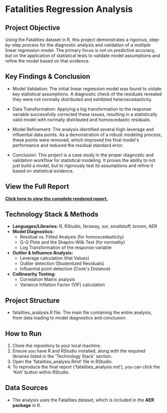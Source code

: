 # Fatalities Regression Analysis

## Project Objective
Using the Fatalities dataset in R, this project demonstrates a rigorous, step-by-step process for the diagnostic analysis and validation of a multiple linear regression model. The primary focus is not on predictive accuracy, but on the application of statistical tests to validate model assumptions and refine the model based on that evidence.

## Key Findings & Conclusion
- Model Validation: The initial linear regression model was found to violate key statistical assumptions. A diagnostic check of the residuals revealed they were not normally distributed and exhibited heteroscedasticity.

- Data Transformation: Applying a log transformation to the response variable successfully corrected these issues, resulting in a statistically valid model with normally distributed and homoscedastic residuals.

- Model Refinement: The analysis identified several high-leverage and influential data points. As a demonstration of a robust modeling process, these points were removed, which improved the final model's performance and reduced the residual standard error.

- Conclusion: This project is a case study in the proper diagnostic and validation workflow for statistical modeling. It proves the ability to not just build a model, but to rigorously test its assumptions and refine it based on statistical evidence.

## View the Full Report
[**Click here to view the complete rendered report.**](./fatalities_analysis.md)

## Technology Stack & Methods
* **Languages/Libraries:** R, RStudio, faraway, sur, smallstuff, broom, AER
* **Model Diagnostics:**
  * Residual vs. Fitted Analysis (for homoscedasticity)
  * Q-Q Plots and the Shapiro-Wilk Test (for normality)
  * Log Transformation of the response variable
* **Outlier & Influence Analysis:**
   * Leverage calculation (Hat Values)
   * Outlier detection (Studentized Residuals)
   * Influential point detection (Cook's Distance)
* **Collinearity Testing:**
  * Correlation Matrix analysis
  * Variance Inflation Factor (VIF) calculation

## Project Structure
* fatalities_analysis.R file: The main file containing the entire analysis, from data loading to model diagnostics and conclusion.

## How to Run
1. Clone the repository to your local machine.
2. Ensure you have R and RStudio installed, along with the required libraries listed in the 'Technology Stack' section.
3. Open the 'fatalities_analysis.Rmd' file in RStudio.
4. To reproduce the final report ('fatalities_analysis.md'), you can click the 'Knit' button within RStudio.

## Data Sources
* The analysis uses the Fatalities dataset, which is included in the **AER package** in R.